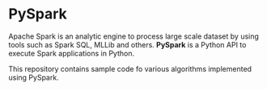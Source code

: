 # PySpark
Apache Spark is an analytic engine to process large scale dataset by using tools such as Spark SQL, MLLib and others.
**PySpark** is a Python API to execute Spark applications in Python.

This repository contains sample code fo various algorithms implemented using PySpark.

